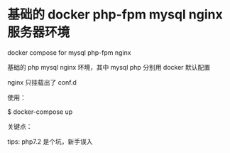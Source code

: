 # 基础的 docker php-fpm mysql nginx 服务器环境
docker compose for mysql php-fpm nginx

基础的 php mysql nginx 环境，其中
mysql php 分别用 docker 默认配置

nginx 只挂载出了 conf.d

使用：

$ docker-compose up

关键点：

tips: php7.2 是个坑，新手误入
